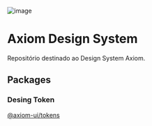 
![image](https://user-images.githubusercontent.com/9949206/180495595-4c9d4b6a-642d-459f-9361-fd0f4d200658.png)
<!-- TODO: add npm package version badge -->

# **Axiom Design System**

Repositório destinado ao Design System Axiom.

## Packages

### Desing Token

[@axiom-ui/tokens](/packages/tokens/README.md)

